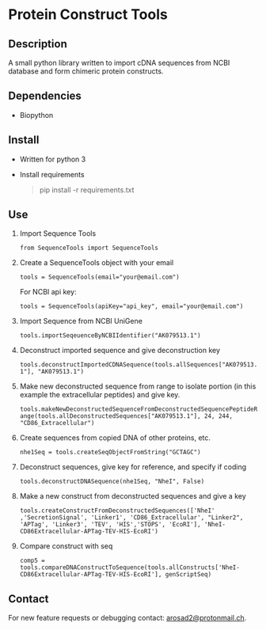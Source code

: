# Protein Construct Tools

## Description
A small python library written to import cDNA sequences from NCBI database and form chimeric protein constructs.

## Dependencies
* Biopython

## Install
* Written for python 3

* Install requirements
    > pip install -r requirements.txt

## Use
1) Import Sequence Tools

    `from SequenceTools import SequenceTools`

2) Create a SequenceTools object with your email

    `tools = SequenceTools(email="your@email.com")`
    
    For NCBI api key:
    
    `tools = SequenceTools(apiKey="api_key", email="your@email.com")`

3) Import Sequence from NCBI UniGene

    `tools.importSeqeuenceByNCBIIdentifier("AK079513.1")`

4) Deconstruct imported sequence and give deconstruction key

    `tools.deconstructImportedCDNASequence(tools.allSequences["AK079513.1"], "AK079513.1")`

5) Make new deconstructed sequence from range to isolate portion (in this example the extracellular peptides) and give key.

    `tools.makeNewDeconstructedSequenceFromDeconstructedSequencePeptideRange(tools.allDeconstructedSequences["AK079513.1"], 24, 244, "CD86_Extracellular")`

6) Create sequences from copied DNA of other proteins, etc.

    `nhe1Seq = tools.createSeqObjectFromString("GCTAGC")`

7) Deconstruct sequences, give key for reference, and specify if coding

    `tools.deconstructDNASequence(nhe1Seq, "NheI", False)`
 
8) Make a new construct from deconstructed sequences and give a key

    `tools.createConstructFromDeconstructedSequences(['NheI' ,'SecretionSignal', 'Linker1', 'CD86_Extracellular', "Linker2", 'APTag', 'Linker3', 'TEV', 'HIS','STOPS', 'EcoRI'], 'NheI-CD86Extracellular-APTag-TEV-HIS-EcoRI')`
    
9) Compare construct with seq

    `comp5 = tools.compareDNAConstructToSequence(tools.allConstructs['NheI-CD86Extracellular-APTag-TEV-HIS-EcoRI'], genScriptSeq)`    

## Contact
For new feature requests or debugging contact: arosad2@protonmail.ch.

